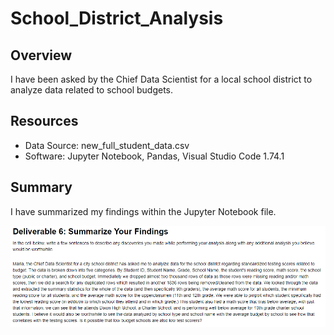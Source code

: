 # School_District_Analysis

## Overview
I have been asked by the Chief Data Scientist for a local school district to analyze data related to school budgets.

## Resources

- Data Source: new_full_student_data.csv
- Software: Jupyter Notebook, Pandas, Visual Studio Code 1.74.1


## Summary
I have summarized my findings within the Jupyter Notebook file.


![Summarize the Findings](Resources/Summarize_your_Findings.png)

